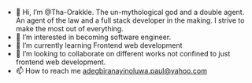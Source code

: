 - 👋 Hi, I’m @Tha-Orakkle. The un-mythological god and a double agent. An agent of the law and a full stack developer in the making. I strive to make the most out of everything.
- 👀 I’m interested in becoming software engineer.
- 🌱 I’m currently learning Frontend web development 
- 💞️ I’m looking to collaborate on different works not confined to just frontend web development.
- 📫 How to reach me adegbiranayinoluwa.paul@yahoo.com

<!---
PPoseidon007/PPoseidon007 is a ✨ special ✨ repository because its `README.md` (this file) appears on your GitHub profile.
You can click the Preview link to take a look at your changes.
--->
